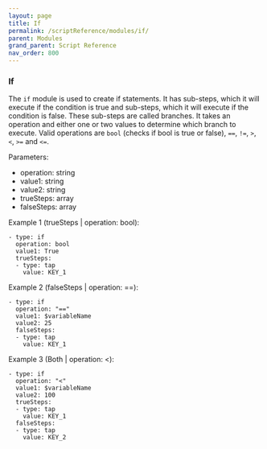 ```yaml
---
layout: page
title: If
permalink: /scriptReference/modules/if/
parent: Modules
grand_parent: Script Reference
nav_order: 800
---
```


### If

The `if` module is used to create if statements. It has sub-steps, which it will execute if the condition is true and sub-steps, which it will execute if the condition is false. These sub-steps are called branches. It takes an operation and either one or two values to determine which branch to execute. Valid operations are `bool` (checks if bool is true or false), `==`, `!=`, `>`, `<`, `>=` and `<=`.

Parameters:
  - operation: string
  - value1: string
  - value2: string
  - trueSteps: array
  - falseSteps: array

Example 1 (trueSteps | operation: bool):
```
- type: if
  operation: bool
  value1: True
  trueSteps:
  - type: tap
    value: KEY_1
```
Example 2 (falseSteps | operation: ==):
```
- type: if
  operation: "=="
  value1: $variableName
  value2: 25
  falseSteps:
  - type: tap
    value: KEY_1
```
Example 3 (Both | operation: <):
```
- type: if
  operation: "<"
  value1: $variableName
  value2: 100
  trueSteps:
  - type: tap
    value: KEY_1
  falseSteps:
  - type: tap
    value: KEY_2
```